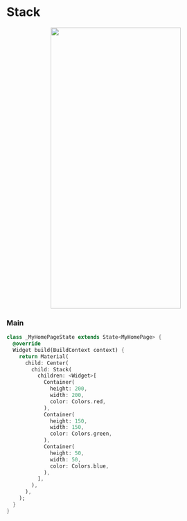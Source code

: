 # Stack
<p align="center">
<img src="https://docs.google.com/uc?id=1v_jpbwUbOhEjLRrmEB2z4_S21FFjdAZo" height="649" width="300">
</p>

### Main
```dart
class _MyHomePageState extends State<MyHomePage> {
  @override
  Widget build(BuildContext context) {
    return Material(
      child: Center(
        child: Stack(
          children: <Widget>[
            Container(
              height: 200,
              width: 200,
              color: Colors.red,
            ),
            Container(
              height: 150,
              width: 150,
              color: Colors.green,
            ),
            Container(
              height: 50,
              width: 50,
              color: Colors.blue,
            ),
          ],
        ),
      ),
    );
  }
}
```
